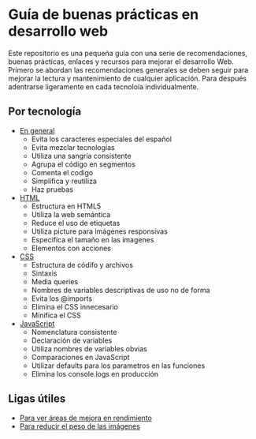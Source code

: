 # Guía de buenas prácticas en desarrollo web

Este repositorio es una pequeña guía con una serie de recomendaciones, buenas prácticas, enlaces y recursos para mejorar el desarrollo Web. Primero se abordan las recomendaciones generales se deben seguir para mejorar la lectura y mantenimiento de cualquier aplicación. Para después adentrarse ligeramente en cada tecnoloía individualmente.


## Por tecnología
* [En general](generales.md)
    * Evita los caracteres especiales del español
    * Evita mezclar tecnologías
    * Utiliza una sangría consistente
    * Agrupa el código en segmentos
    * Comenta el codigo
    * Simplifica y reutiliza
    * Haz pruebas
* [HTML](./html.md)
    * Estructura en HTML5
    * Utiliza la web semántica
    * Reduce el uso de etiquetas
    * Utiliza picture para imágenes responsivas
    * Especifíca el tamaño en las imagenes
    * Elementos con acciones
* [CSS](./css.md)
    * Estructura de códifo y archivos
    * Sintaxis
    * Media queries
    * Nombres de variables descriptivas de uso no de forma
    * Evita los @imports
    * Elimina el CSS innecesario
    * Minifica el CSS
* [JavaScript](./javascript.md)
    * Nomenclatura consistente
    * Declaración de variables
    * Utiliza nombres de variables obvias
    * Comparaciones en JavaScript
    * Utilizar defaults para los parametros en las funciones
    * Elimina los console.logs en producción

## Ligas útiles
* [Para ver áreas de mejora en rendimiento](https://developers.google.com/speed/pagespeed/insights/?hl=es)
* [Para reducir el peso de las imágenes](https://squoosh.app/)
